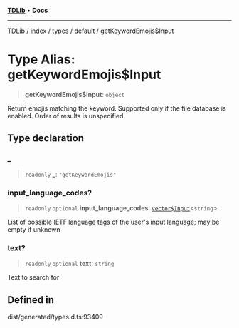 [**TDLib**](../../../../../../README.md) • **Docs**

***

[TDLib](../../../../../../modules.md) / [index](../../../../../README.md) / [types](../../../README.md) / [default](../README.md) / getKeywordEmojis$Input

# Type Alias: getKeywordEmojis$Input

> **getKeywordEmojis$Input**: `object`

Return emojis matching the keyword. Supported only if the file database is enabled. Order of results is unspecified

## Type declaration

### \_

> `readonly` **\_**: `"getKeywordEmojis"`

### input\_language\_codes?

> `readonly` `optional` **input\_language\_codes**: [`vector$Input`](vector$Input.md)\<`string`\>

List of possible IETF language tags of the user's input language; may be empty if unknown

### text?

> `readonly` `optional` **text**: `string`

Text to search for

## Defined in

dist/generated/types.d.ts:93409
